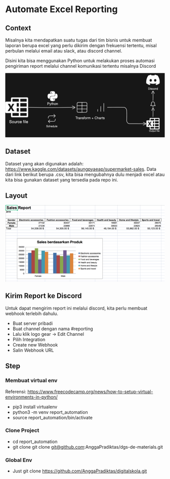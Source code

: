 # Automate Excel Reporting

## Context
Misalnya kita mendapatkan suatu tugas dari tim bisnis untuk membuat laporan berupa excel yang perlu dikirim dengan frekuensi tertentu, misal perbulan melalui email atau slack, atau discord channel.

Disini kita bisa menggunakan Python untuk melakukan proses automasi pengiriman report melalui channel komunikasi tertentu misalnya Discord

![alt text](images/diagram-export-1-3-2024-9_20_05-AM.png)

## Dataset
Dataset yang akan digunakan adalah:
https://www.kaggle.com/datasets/aungpyaeap/supermarket-sales. Data dari link berikut berupa .csv, kita bisa mengubahnya dulu menjadi excel atau kita bisa gunakan dataset yang tersedia pada repo ini.

## Layout
![alt text](images/layout.png)


## Kirim Report ke Discord
Untuk dapat mengirim report ini melalui discord, kita perlu membuat webhook terlebih dahulu.
- Buat server pribadi
- Buat channel dengan nama #reporting
- Lalu klik logo gear -> Edit Channel
- Pilih Integration
- Create new Webhook
- Salin Webhook URL

## Step
### Membuat virtual env
Referensi: https://www.freecodecamp.org/news/how-to-setup-virtual-environments-in-python/

- pip3 install virtualenv
- python3 -m venv report_automation
- source report_automation/bin/activate

### Clone Project
- cd report_automation
- git clone git clone git@github.com:AnggaPradiktas/dgs-de-materials.git

### Global Env
- Just git clone https://github.com/AnggaPradiktas/digitalskola.git
